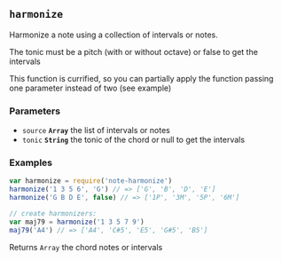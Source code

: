 ## `harmonize`

Harmonize a note using a collection of intervals or notes.

The tonic must be
a pitch (with or without octave) or false to get the intervals

This function is currified, so you can partially apply the function passing
one parameter instead of two (see example)

### Parameters

* `source` **`Array`** the list of intervals or notes
* `tonic` **`String`** the tonic of the chord or null to get the intervals


### Examples

```js
var harmonize = require('note-harmonize')
harmonize('1 3 5 6', 'G') // => ['G', 'B', 'D', 'E']
harmonize('G B D E', false) // => ['1P', '3M', '5P', '6M']

// create harmonizers:
var maj79 = harmonize('1 3 5 7 9')
maj79('A4') // => ['A4', 'C#5', 'E5', 'G#5', 'B5']
```

Returns `Array` the chord notes or intervals


